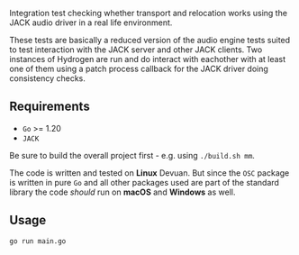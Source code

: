 Integration test checking whether transport and relocation works using the JACK
audio driver in a real life environment.

These tests are basically a reduced version of the audio engine tests suited to
test interaction with the JACK server and other JACK clients. Two instances of
Hydrogen are run and do interact with eachother with at least one of them using
a patch process callback for the JACK driver doing consistency checks.

## Requirements

- `Go` >= 1.20
- `JACK`

Be sure to build the overall project first - e.g. using `./build.sh mm`.

The code is written and tested on **Linux** Devuan. But since the `OSC` package
is written in pure `Go` and all other packages used are part of the standard
library the code _should_ run on **macOS** and **Windows** as well.

## Usage

``` bash
go run main.go
```
